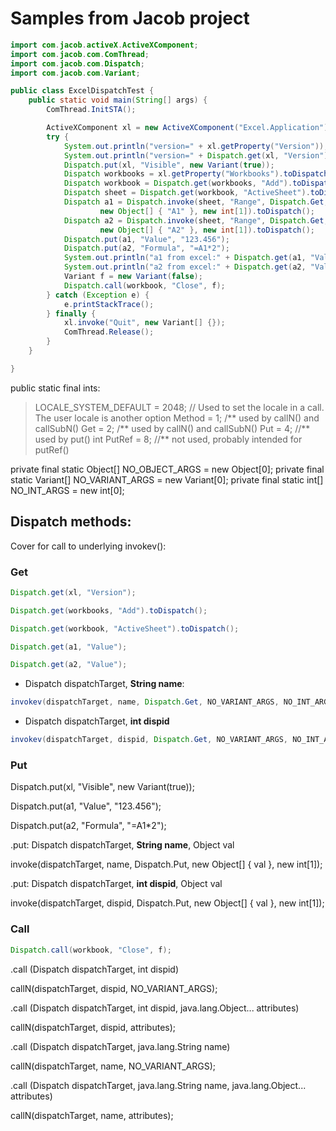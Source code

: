 # Samples from Jacob project


```Java
import com.jacob.activeX.ActiveXComponent;
import com.jacob.com.ComThread;
import com.jacob.com.Dispatch;
import com.jacob.com.Variant;

public class ExcelDispatchTest {
	public static void main(String[] args) {
		ComThread.InitSTA();

		ActiveXComponent xl = new ActiveXComponent("Excel.Application");
		try {
			System.out.println("version=" + xl.getProperty("Version"));
			System.out.println("version=" + Dispatch.get(xl, "Version"));
			Dispatch.put(xl, "Visible", new Variant(true));
			Dispatch workbooks = xl.getProperty("Workbooks").toDispatch();
			Dispatch workbook = Dispatch.get(workbooks, "Add").toDispatch();
			Dispatch sheet = Dispatch.get(workbook, "ActiveSheet").toDispatch();
			Dispatch a1 = Dispatch.invoke(sheet, "Range", Dispatch.Get,
					new Object[] { "A1" }, new int[1]).toDispatch();
			Dispatch a2 = Dispatch.invoke(sheet, "Range", Dispatch.Get,
					new Object[] { "A2" }, new int[1]).toDispatch();
			Dispatch.put(a1, "Value", "123.456");
			Dispatch.put(a2, "Formula", "=A1*2");
			System.out.println("a1 from excel:" + Dispatch.get(a1, "Value"));
			System.out.println("a2 from excel:" + Dispatch.get(a2, "Value"));
			Variant f = new Variant(false);
			Dispatch.call(workbook, "Close", f);
		} catch (Exception e) {
			e.printStackTrace();
		} finally {
			xl.invoke("Quit", new Variant[] {});
			ComThread.Release();
		}
	}

}

```


public static final ints:

> LOCALE_SYSTEM_DEFAULT = 2048; // Used to set the locale in a call. The user locale is another option
> Method = 1; /** used by callN() and callSubN()
> Get = 2; /** used by callN() and callSubN()
> Put = 4; //** used by put()
> int PutRef = 8; //** not used, probably intended for putRef() 

private final static Object[] NO_OBJECT_ARGS = new Object[0];
private final static Variant[] NO_VARIANT_ARGS = new Variant[0];
private final static int[] NO_INT_ARGS = new int[0];


## Dispatch methods:

Cover for call to underlying invokev():

### Get

```java
Dispatch.get(xl, "Version");

Dispatch.get(workbooks, "Add").toDispatch();

Dispatch.get(workbook, "ActiveSheet").toDispatch();

Dispatch.get(a1, "Value");

Dispatch.get(a2, "Value");
```

- Dispatch dispatchTarget,  **String name**:

```java
invokev(dispatchTarget, name, Dispatch.Get, NO_VARIANT_ARGS, NO_INT_ARGS);
```

- Dispatch dispatchTarget, **int dispid**

```java
invokev(dispatchTarget, dispid, Dispatch.Get, NO_VARIANT_ARGS, NO_INT_ARGS);
```

### Put

Dispatch.put(xl, "Visible", new Variant(true));

Dispatch.put(a1, "Value", "123.456");

Dispatch.put(a2, "Formula", "=A1\*2");


.put:  Dispatch dispatchTarget, **String name**, Object val

invoke(dispatchTarget, name, Dispatch.Put, new Object[] { val }, new int[1]);

.put:  Dispatch dispatchTarget, **int dispid**, Object val

invoke(dispatchTarget, dispid, Dispatch.Put, new Object[] { val }, new int[1]);

### Call

```java
Dispatch.call(workbook, "Close", f);
```

.call   (Dispatch dispatchTarget, int dispid) 

callN(dispatchTarget, dispid, NO_VARIANT_ARGS);


.call   (Dispatch dispatchTarget, int dispid, java.lang.Object... attributes) 

callN(dispatchTarget, dispid, attributes);


.call   (Dispatch dispatchTarget, java.lang.String name) 

callN(dispatchTarget, name, NO_VARIANT_ARGS);


.call   (Dispatch dispatchTarget, java.lang.String name, java.lang.Object... attributes) 

callN(dispatchTarget, name, attributes);






















